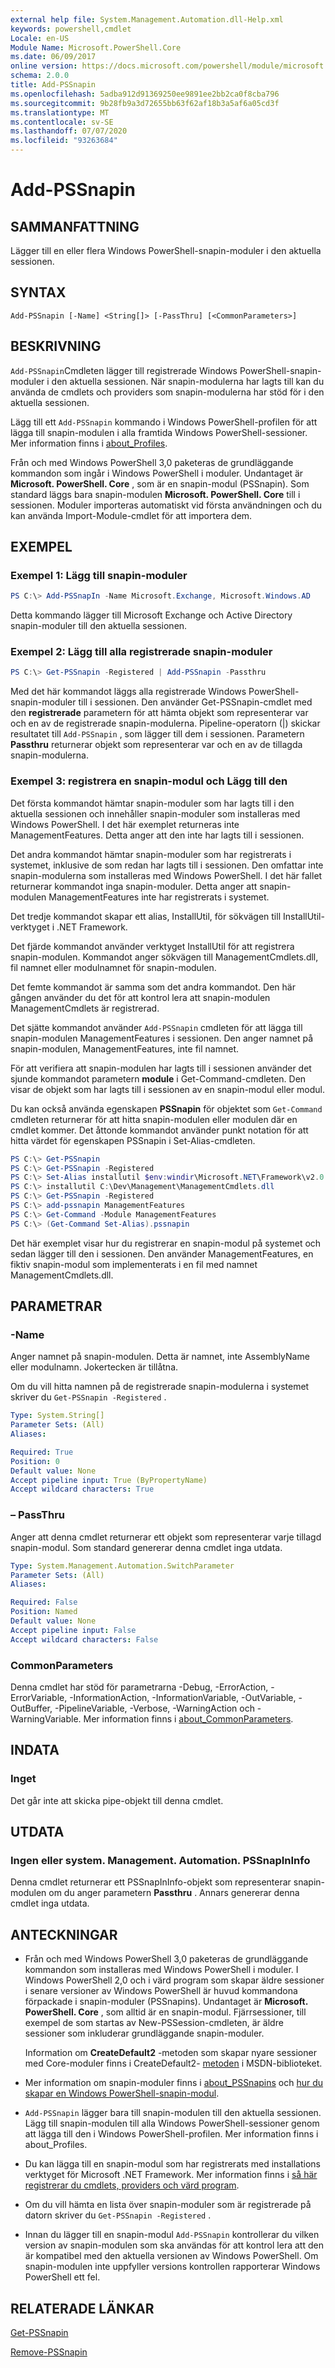 ```yaml
---
external help file: System.Management.Automation.dll-Help.xml
keywords: powershell,cmdlet
Locale: en-US
Module Name: Microsoft.PowerShell.Core
ms.date: 06/09/2017
online version: https://docs.microsoft.com/powershell/module/microsoft.powershell.core/add-pssnapin?view=powershell-5.1&WT.mc_id=ps-gethelp
schema: 2.0.0
title: Add-PSSnapin
ms.openlocfilehash: 5adba912d91369250ee9891ee2bb2ca0f8cba796
ms.sourcegitcommit: 9b28fb9a3d72655bb63f62af18b3a5af6a05cd3f
ms.translationtype: MT
ms.contentlocale: sv-SE
ms.lasthandoff: 07/07/2020
ms.locfileid: "93263684"
---
```

# Add-PSSnapin

## SAMMANFATTNING
Lägger till en eller flera Windows PowerShell-snapin-moduler i den aktuella sessionen.

## SYNTAX

```
Add-PSSnapin [-Name] <String[]> [-PassThru] [<CommonParameters>]
```

## BESKRIVNING

`Add-PSSnapin`Cmdleten lägger till registrerade Windows PowerShell-snapin-moduler i den aktuella sessionen. När snapin-modulerna har lagts till kan du använda de cmdlets och providers som snapin-modulerna har stöd för i den aktuella sessionen.

Lägg till ett `Add-PSSnapin` kommando i Windows PowerShell-profilen för att lägga till snapin-modulen i alla framtida Windows PowerShell-sessioner. Mer information finns i [about_Profiles](about/about_Profiles.md).

Från och med Windows PowerShell 3,0 paketeras de grundläggande kommandon som ingår i Windows PowerShell i moduler. Undantaget är **Microsoft. PowerShell. Core** , som är en snapin-modul (PSSnapin).
Som standard läggs bara snapin-modulen **Microsoft. PowerShell. Core** till i sessionen. Moduler importeras automatiskt vid första användningen och du kan använda Import-Module-cmdlet för att importera dem.

## EXEMPEL

### Exempel 1: Lägg till snapin-moduler

```powershell
PS C:\> Add-PSSnapIn -Name Microsoft.Exchange, Microsoft.Windows.AD
```

Detta kommando lägger till Microsoft Exchange och Active Directory snapin-moduler till den aktuella sessionen.

### Exempel 2: Lägg till alla registrerade snapin-moduler

```powershell
PS C:\> Get-PSSnapin -Registered | Add-PSSnapin -Passthru
```

Med det här kommandot läggs alla registrerade Windows PowerShell-snapin-moduler till i sessionen. Den använder Get-PSSnapin-cmdlet med den **registrerade** parametern för att hämta objekt som representerar var och en av de registrerade snapin-modulerna. Pipeline-operatorn (|) skickar resultatet till `Add-PSSnapin` , som lägger till dem i sessionen. Parametern **Passthru** returnerar objekt som representerar var och en av de tillagda snapin-modulerna.

### Exempel 3: registrera en snapin-modul och Lägg till den

Det första kommandot hämtar snapin-moduler som har lagts till i den aktuella sessionen och innehåller snapin-moduler som installeras med Windows PowerShell. I det här exemplet returneras inte ManagementFeatures. Detta anger att den inte har lagts till i sessionen.

Det andra kommandot hämtar snapin-moduler som har registrerats i systemet, inklusive de som redan har lagts till i sessionen. Den omfattar inte snapin-modulerna som installeras med Windows PowerShell. I det här fallet returnerar kommandot inga snapin-moduler. Detta anger att snapin-modulen ManagementFeatures inte har registrerats i systemet.

Det tredje kommandot skapar ett alias, InstallUtil, för sökvägen till InstallUtil-verktyget i .NET Framework.

Det fjärde kommandot använder verktyget InstallUtil för att registrera snapin-modulen. Kommandot anger sökvägen till ManagementCmdlets.dll, fil namnet eller modulnamnet för snapin-modulen.

Det femte kommandot är samma som det andra kommandot. Den här gången använder du det för att kontrol lera att snapin-modulen ManagementCmdlets är registrerad.

Det sjätte kommandot använder `Add-PSSnapin` cmdleten för att lägga till snapin-modulen ManagementFeatures i sessionen. Den anger namnet på snapin-modulen, ManagementFeatures, inte fil namnet.

För att verifiera att snapin-modulen har lagts till i sessionen använder det sjunde kommandot parametern **module** i Get-Command-cmdleten. Den visar de objekt som har lagts till i sessionen av en snapin-modul eller modul.

Du kan också använda egenskapen **PSSnapin** för objektet som `Get-Command` cmdleten returnerar för att hitta snapin-modulen eller modulen där en cmdlet kommer. Det åttonde kommandot använder punkt notation för att hitta värdet för egenskapen PSSnapin i Set-Alias-cmdleten.

```powershell
PS C:\> Get-PSSnapin
PS C:\> Get-PSSnapin -Registered
PS C:\> Set-Alias installutil $env:windir\Microsoft.NET\Framework\v2.0.50727\installutil.exe
PS C:\> installutil C:\Dev\Management\ManagementCmdlets.dll
PS C:\> Get-PSSnapin -Registered
PS C:\> add-pssnapin ManagementFeatures
PS C:\> Get-Command -Module ManagementFeatures
PS C:\> (Get-Command Set-Alias).pssnapin
```

Det här exemplet visar hur du registrerar en snapin-modul på systemet och sedan lägger till den i sessionen. Den använder ManagementFeatures, en fiktiv snapin-modul som implementerats i en fil med namnet ManagementCmdlets.dll.

## PARAMETRAR

### -Name

Anger namnet på snapin-modulen. Detta är namnet, inte AssemblyName eller modulnamn. Jokertecken är tillåtna.

Om du vill hitta namnen på de registrerade snapin-modulerna i systemet skriver du `Get-PSSnapin -Registered` .

```yaml
Type: System.String[]
Parameter Sets: (All)
Aliases:

Required: True
Position: 0
Default value: None
Accept pipeline input: True (ByPropertyName)
Accept wildcard characters: True
```

### – PassThru

Anger att denna cmdlet returnerar ett objekt som representerar varje tillagd snapin-modul. Som standard genererar denna cmdlet inga utdata.

```yaml
Type: System.Management.Automation.SwitchParameter
Parameter Sets: (All)
Aliases:

Required: False
Position: Named
Default value: None
Accept pipeline input: False
Accept wildcard characters: False
```

### CommonParameters

Denna cmdlet har stöd för parametrarna -Debug, -ErrorAction, -ErrorVariable, -InformationAction, -InformationVariable, -OutVariable, -OutBuffer, -PipelineVariable, -Verbose, -WarningAction och -WarningVariable. Mer information finns i [about_CommonParameters](https://go.microsoft.com/fwlink/?LinkID=113216).

## INDATA

### Inget
Det går inte att skicka pipe-objekt till denna cmdlet.

## UTDATA

### Ingen eller system. Management. Automation. PSSnapInInfo

Denna cmdlet returnerar ett PSSnapInInfo-objekt som representerar snapin-modulen om du anger parametern **Passthru** . Annars genererar denna cmdlet inga utdata.

## ANTECKNINGAR

* Från och med Windows PowerShell 3,0 paketeras de grundläggande kommandon som installeras med Windows PowerShell i moduler. I Windows PowerShell 2,0 och i värd program som skapar äldre sessioner i senare versioner av Windows PowerShell är huvud kommandona förpackade i snapin-moduler (PSSnapins). Undantaget är **Microsoft. PowerShell. Core** , som alltid är en snapin-modul. Fjärrsessioner, till exempel de som startas av New-PSSession-cmdleten, är äldre sessioner som inkluderar grundläggande snapin-moduler.

  Information om **CreateDefault2** -metoden som skapar nyare sessioner med Core-moduler finns i CreateDefault2- [metoden](https://msdn.microsoft.com/library/system.management.automation.runspaces.initialsessionstate.createdefault2) i MSDN-biblioteket.

* Mer information om snapin-moduler finns i [about_PSSnapins](About/about_PSSnapins.md) och [hur du skapar en Windows PowerShell-snapin-modul](/powershell/scripting/developer/cmdlet/how-to-create-a-windows-powershell-snap-in).
* `Add-PSSnapin` lägger bara till snapin-modulen till den aktuella sessionen. Lägg till snapin-modulen till alla Windows PowerShell-sessioner genom att lägga till den i Windows PowerShell-profilen. Mer information finns i about_Profiles.
* Du kan lägga till en snapin-modul som har registrerats med installations verktyget för Microsoft .NET Framework. Mer information finns i [så här registrerar du cmdlets, providers och värd program](/previous-versions//ms714644(v=vs.85)).
* Om du vill hämta en lista över snapin-moduler som är registrerade på datorn skriver du `Get-PSSnapin -Registered` .
* Innan du lägger till en snapin-modul `Add-PSSnapin` kontrollerar du vilken version av snapin-modulen som ska användas för att kontrol lera att den är kompatibel med den aktuella versionen av Windows PowerShell. Om snapin-modulen inte uppfyller versions kontrollen rapporterar Windows PowerShell ett fel.

## RELATERADE LÄNKAR

[Get-PSSnapin](Get-PSSnapin.md)

[Remove-PSSnapin](Remove-PSSnapin.md)
